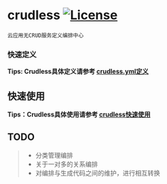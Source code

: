 # crudless [![License](https://img.shields.io/badge/License-Apache%202.0-blue.svg)](https://www.apache.org/licenses/LICENSE-2.0) 

`云应用无CRUD服务定义编排中心`

### 快速定义

**Tips: Crudless具体定义请参考 [crudless.yml定义](https://github.com/kequandian/hub.crudless.zerocode/blob/master/crudless.yml)**


## 快速使用

**Tips：Crudless具体使用请参考 [crudless快速使用](https://github.com/kequandian/hub.crudless.zerocode/blob/master/crudless快速使用.md)**


## TODO
> - 分类管理编排
> - 关于一对多的关系编排
> - 对编排与生成代码之间的维护，进行相互转换
